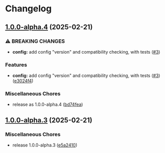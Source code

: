 # Changelog

## [1.0.0-alpha.4](https://github.com/bngarren/ccsync/compare/v1.0.0-alpha.3...v1.0.0-alpha.4) (2025-02-21)


### ⚠ BREAKING CHANGES

* **config:** add config "version" and compatibility checking, with tests ([#3](https://github.com/bngarren/ccsync/issues/3))

### Features

* **config:** add config "version" and compatibility checking, with tests ([#3](https://github.com/bngarren/ccsync/issues/3)) ([e3024f4](https://github.com/bngarren/ccsync/commit/e3024f4728ab6344688e3003a8fedf25b12b9ffe))


### Miscellaneous Chores

* release as 1.0.0-alpha.4 ([bd74fea](https://github.com/bngarren/ccsync/commit/bd74fea05c8bc60a1f78c95a660080e18e427672))

## [1.0.0-alpha.3](https://github.com/bngarren/ccsync/compare/v1.0.0-alpha.2...v1.0.0-alpha.3) (2025-02-21)


### Miscellaneous Chores

* release 1.0.0-alpha.3 ([e5a2410](https://github.com/bngarren/ccsync/commit/e5a2410a2e5345a1f321adf27353595f9836c281))

